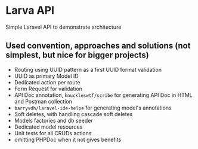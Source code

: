 # Larva API

Simple Laravel API to demonstrate architecture

## Used convention, approaches and solutions (not simplest, but nice for bigger projects)

- Routing using UUID pattern as a first UUID format validation
- UUID as primary Model ID
- Dedicated action per route
- Form Request for validation
- API Doc annotation, `knuckleswtf/scribe` for generating API Doc in HTML and Postman collection
- `barryvdh/laravel-ide-helpe` for generating model's annotations
- Soft deletes, with handling cascade soft deletes
- Models factories and db seeder
- Dedicated model resources
- Unit tests for all CRUDs actions
- omitting PHPDoc when it not gives benefits
